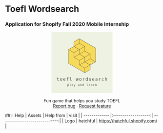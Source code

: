 # Toefl Wordsearch
### Application for Shopify Fall 2020 Mobile Internship  

<p align="center">
  <img src=".readme_images/36cfbff8.png" alt="Logo" width=200 height=200>
    <p align="center">
  Fun game that helps you study TOEFL
      <br>
      <a href="https://reponame/issues/new?template=bug.md">Report bug</a>
      ·
      <a href="https://reponame/issues/new?template=feature.md&labels=feature">Request feature</a>
    </p>
</p>

##💡 Help
| Assets        | Help from           | visit                         |
| ------------- |:-------------------:| -----------------------------:|
| Logo          | hatchful            | https://hatchful.shopify.com/ |